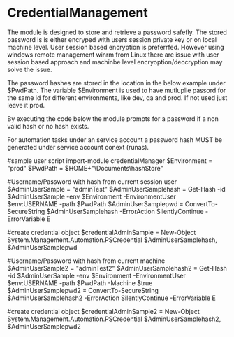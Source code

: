 # CredentialManagement

The module is designed to store and retrieve a password safefly. The stored password is is either encryped with users session private key or on local machine level.
User session based encryption is preferrfed. However using windows remote management winrm from Linux there are issue with user session based approach and machinbe level encryoption/deccryption may solve the issue.

The password hashes are stored in the location in the below example under $PwdPath. The variable $Environment is used to have mutluplle passord for the same id for different environments, like dev, qa and prod. If not used just leave it prod.

By executing the code below the module prompts for a password if a non valid hash or no hash exists.

For automation tasks under an service account a password hash MUST be generated under service account conext (runas).



#sample user script
import-module credentialManager
$Environment = "prod"
$PwdPath = $HOME+"\Documents\hashStore"


#Username/Password with hash from current session user
$AdminUserSample        = "adminTest"
$AdminUserSamplehash    = Get-Hash -id $AdminUserSample -env $Environment -EnvironmentUser $env:USERNAME -path $PwdPath
$AdminUserSamplepwd     = ConvertTo-SecureString $AdminUserSamplehash -ErrorAction SilentlyContinue -ErrorVariable E

#create credential object
$credentialAdminSample = New-Object System.Management.Automation.PSCredential $AdminUserSamplehash, $AdminUserSamplepwd

#Username/Password with hash from current machine
$AdminUserSample2        = "adminTest2"
$AdminUserSamplehash2    = Get-Hash -id $AdminUserSample -env $Environment -EnvironmentUser $env:USERNAME -path $PwdPath -Machine $true
$AdminUserSamplepwd2 = ConvertTo-SecureString $AdminUserSamplehash2 -ErrorAction SilentlyContinue -ErrorVariable E

#create credential object
$credentialAdminSample2 = New-Object System.Management.Automation.PSCredential $AdminUserSamplehash2, $AdminUserSamplepwd2

